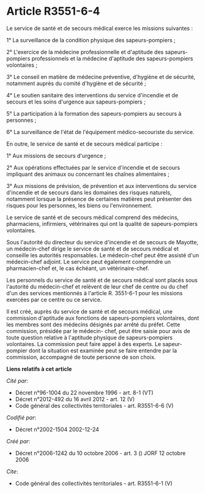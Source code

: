 # Article R3551-6-4

Le service de santé et de secours médical exerce les missions suivantes :

1° La surveillance de la condition physique des sapeurs-pompiers ;

2° L'exercice de la médecine professionnelle et d'aptitude des sapeurs-pompiers professionnels et la médecine d'aptitude des
sapeurs-pompiers volontaires ;

3° Le conseil en matière de médecine préventive, d'hygiène et de sécurité, notamment auprès du comité d'hygiène et de
sécurité ;

4° Le soutien sanitaire des interventions du service d'incendie et de secours et les soins d'urgence aux sapeurs-pompiers ;

5° La participation à la formation des sapeurs-pompiers au secours à personnes ;

6° La surveillance de l'état de l'équipement médico-secouriste du service.

En outre, le service de santé et de secours médical participe :

1° Aux missions de secours d'urgence ;

2° Aux opérations effectuées par le service d'incendie et de secours impliquant des animaux ou concernant les chaînes
alimentaires ;

3° Aux missions de prévision, de prévention et aux interventions du service d'incendie et de secours dans les domaines des
risques naturels, notamment lorsque la présence de certaines matières peut présenter des risques pour les personnes, les
biens ou l'environnement.

Le service de santé et de secours médical comprend des médecins, pharmaciens, infirmiers, vétérinaires qui ont la qualité de
sapeurs-pompiers volontaires.

Sous l'autorité du directeur du service d'incendie et de secours de Mayotte, un médecin-chef dirige le service de santé et de
secours médical et conseille les autorités responsables. Le médecin-chef peut être assisté d'un médecin-chef adjoint. Le
service peut également comprendre un pharmacien-chef et, le cas échéant, un vétérinaire-chef.

Les personnels du service de santé et de secours médical sont placés sous l'autorité du médecin-chef et relèvent de leur chef
de centre ou du chef d'un des services mentionnés à l'article R. 3551-6-1 pour les missions exercées par ce centre ou ce
service.

Il est créé, auprès du service de santé et de secours médical, une commission d'aptitude aux fonctions de sapeurs-pompiers
volontaires, dont les membres sont des médecins désignés par arrêté du préfet. Cette commission, présidée par le médecin-
chef, peut être saisie pour avis de toute question relative à l'aptitude physique de sapeurs-pompiers volontaires. La
commission peut faire appel à des experts. Le sapeur-pompier dont la situation est examinée peut se faire entendre par la
commission, accompagné de toute personne de son choix.

**Liens relatifs à cet article**

_Cité par_:

  - Décret n°96-1004 du 22 novembre 1996 - art. 8-1 (VT)
  - Décret n°2012-492 du 16 avril 2012 - art. 12 (V)
  - Code général des collectivités territoriales - art. R3551-6-6 (V)

_Codifié par_:

  - Décret n°2002-1504 2002-12-24

_Créé par_:

  - Décret n°2006-1242 du 10 octobre 2006 - art. 3 () JORF 12 octobre 2006

_Cite_:

  - Code général des collectivités territoriales - art. R3551-6-1 (V)
